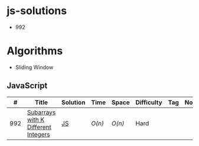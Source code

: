# js-solutions

- 992

# Algorithms

- Sliding Window

## JavaScript

| #   | Title                                                                                                                 | Solution | Time   | Space  | Difficulty | Tag | Note |
| --- | --------------------------------------------------------------------------------------------------------------------- | -------- | ------ | ------ | ---------- | --- | ---- |
| 992 | [Subarrays with K Different Integers](https://leetcode.com/problems/subarrays-with-k-different-integers/description/) | [JS](https://github.com/Sasmita07/leetcode-js-solution/blob/main/javaScript-solutions/992-subarrays-with-k-distinct.js)     | _O(n)_ | _O(n)_ | Hard       |     |
